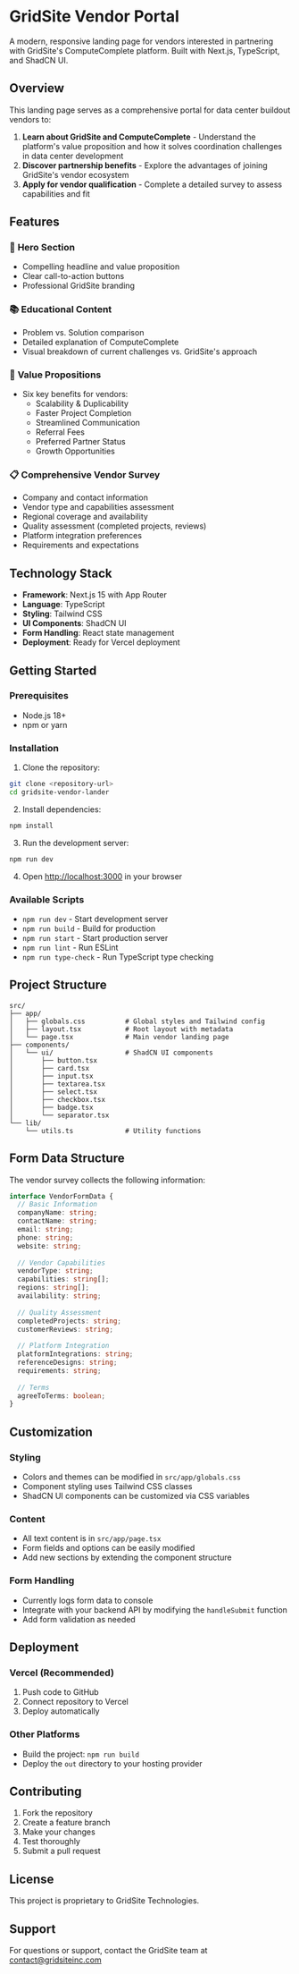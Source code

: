 # GridSite Vendor Portal

A modern, responsive landing page for vendors interested in partnering with GridSite's ComputeComplete platform. Built with Next.js, TypeScript, and ShadCN UI.

## Overview

This landing page serves as a comprehensive portal for data center buildout vendors to:

1. **Learn about GridSite and ComputeComplete** - Understand the platform's value proposition and how it solves coordination challenges in data center development
2. **Discover partnership benefits** - Explore the advantages of joining GridSite's vendor ecosystem
3. **Apply for vendor qualification** - Complete a detailed survey to assess capabilities and fit

## Features

### 🎯 **Hero Section**
- Compelling headline and value proposition
- Clear call-to-action buttons
- Professional GridSite branding

### 📚 **Educational Content**
- Problem vs. Solution comparison
- Detailed explanation of ComputeComplete
- Visual breakdown of current challenges vs. GridSite's approach

### 💎 **Value Propositions**
- Six key benefits for vendors:
  - Scalability & Duplicability
  - Faster Project Completion
  - Streamlined Communication
  - Referral Fees
  - Preferred Partner Status
  - Growth Opportunities

### 📋 **Comprehensive Vendor Survey**
- Company and contact information
- Vendor type and capabilities assessment
- Regional coverage and availability
- Quality assessment (completed projects, reviews)
- Platform integration preferences
- Requirements and expectations

## Technology Stack

- **Framework**: Next.js 15 with App Router
- **Language**: TypeScript
- **Styling**: Tailwind CSS
- **UI Components**: ShadCN UI
- **Form Handling**: React state management
- **Deployment**: Ready for Vercel deployment

## Getting Started

### Prerequisites
- Node.js 18+ 
- npm or yarn

### Installation

1. Clone the repository:
```bash
git clone <repository-url>
cd gridsite-vendor-lander
```

2. Install dependencies:
```bash
npm install
```

3. Run the development server:
```bash
npm run dev
```

4. Open [http://localhost:3000](http://localhost:3000) in your browser

### Available Scripts

- `npm run dev` - Start development server
- `npm run build` - Build for production
- `npm run start` - Start production server
- `npm run lint` - Run ESLint
- `npm run type-check` - Run TypeScript type checking

## Project Structure

```
src/
├── app/
│   ├── globals.css          # Global styles and Tailwind config
│   ├── layout.tsx           # Root layout with metadata
│   └── page.tsx             # Main vendor landing page
├── components/
│   └── ui/                  # ShadCN UI components
│       ├── button.tsx
│       ├── card.tsx
│       ├── input.tsx
│       ├── textarea.tsx
│       ├── select.tsx
│       ├── checkbox.tsx
│       ├── badge.tsx
│       └── separator.tsx
└── lib/
    └── utils.ts             # Utility functions
```

## Form Data Structure

The vendor survey collects the following information:

```typescript
interface VendorFormData {
  // Basic Information
  companyName: string;
  contactName: string;
  email: string;
  phone: string;
  website: string;
  
  // Vendor Capabilities
  vendorType: string;
  capabilities: string[];
  regions: string[];
  availability: string;
  
  // Quality Assessment
  completedProjects: string;
  customerReviews: string;
  
  // Platform Integration
  platformIntegrations: string;
  referenceDesigns: string;
  requirements: string;
  
  // Terms
  agreeToTerms: boolean;
}
```

## Customization

### Styling
- Colors and themes can be modified in `src/app/globals.css`
- Component styling uses Tailwind CSS classes
- ShadCN UI components can be customized via CSS variables

### Content
- All text content is in `src/app/page.tsx`
- Form fields and options can be easily modified
- Add new sections by extending the component structure

### Form Handling
- Currently logs form data to console
- Integrate with your backend API by modifying the `handleSubmit` function
- Add form validation as needed

## Deployment

### Vercel (Recommended)
1. Push code to GitHub
2. Connect repository to Vercel
3. Deploy automatically

### Other Platforms
- Build the project: `npm run build`
- Deploy the `out` directory to your hosting provider

## Contributing

1. Fork the repository
2. Create a feature branch
3. Make your changes
4. Test thoroughly
5. Submit a pull request

## License

This project is proprietary to GridSite Technologies.

## Support

For questions or support, contact the GridSite team at [contact@gridsiteinc.com](mailto:contact@gridsiteinc.com)
